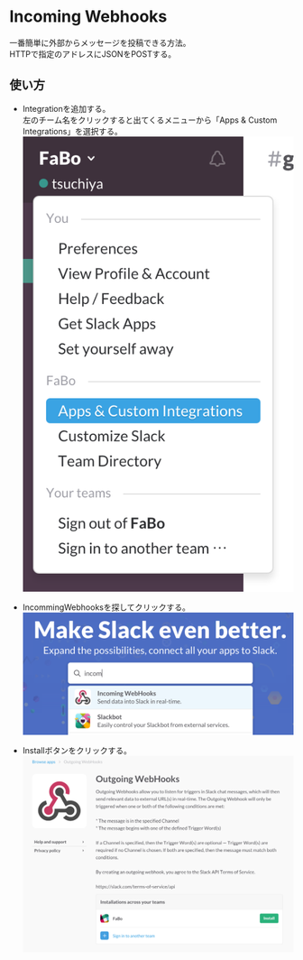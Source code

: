 # Incoming Webhooks

一番簡単に外部からメッセージを投稿できる方法。  
HTTPで指定のアドレスにJSONをPOSTする。


## 使い方

* Integrationを追加する。  
  左のチーム名をクリックすると出てくるメニューから「Apps & Custom Integrations」を選択する。
 ![](slack-iw-001.png)

* IncommingWebhooksを探してクリックする。
 ![](slack-iw-002.png)

* Installボタンをクリックする。
 ![](slack-iw-003.png)